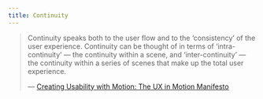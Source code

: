 ```yaml
---
title: Continuity
---
```


> Continuity speaks both to the user flow and to the ‘consistency’ of the user experience. Continuity can be thought of in terms of ‘intra-continuity’ — the continuity within a scene, and ‘inter-continuity’ — the continuity within a series of scenes that make up the total user experience.
>
> — [Creating Usability with Motion: The UX in Motion Manifesto](https://medium.com/ux-in-motion/creating-usability-with-motion-the-ux-in-motion-manifesto-a87a4584ddc)
